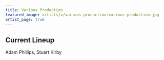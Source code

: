 ```yaml
---
title: Various Production
featured_image: artists/v/various-production/various-production.jpg
artist_page: true
---
```

## Current Lineup

Adam Phillips, Stuart Kirby

